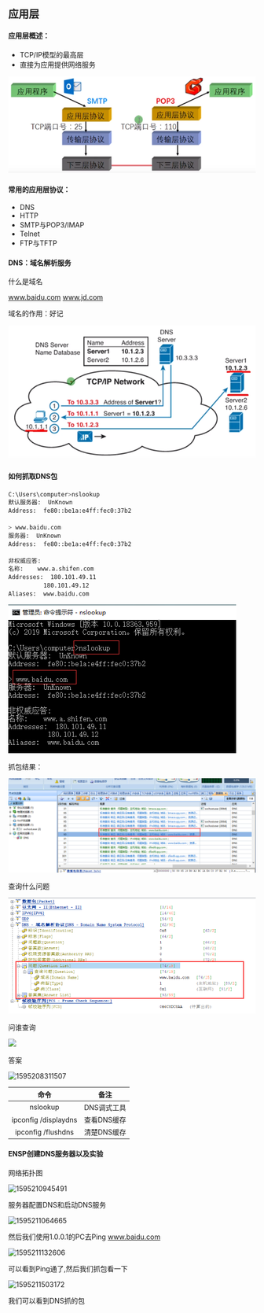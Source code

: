 ## 应用层

#### 应用层概述：

* TCP/IP模型的最高层
* 直接为应用提供网络服务

![1595204827640](DNS.assets\1595204827640.png)

#### 常用的应用层协议：

* DNS
* HTTP
* SMTP与POP3/IMAP
* Telnet
* FTP与TFTP

#### DNS：域名解析服务

什么是域名

www.baidu.com www.jd.com

域名的作用：好记

![1595205397100](DNS.assets\1595205397100.png)

#### 如何抓取DNS包

```bash
C:\Users\computer>nslookup
默认服务器:  UnKnown
Address:  fe80::be1a:e4ff:fec0:37b2

> www.baidu.com
服务器:  UnKnown
Address:  fe80::be1a:e4ff:fec0:37b2

非权威应答:
名称:    www.a.shifen.com
Addresses:  180.101.49.11
          180.101.49.12
Aliases:  www.baidu.com
```

![1595207329304](DNS.assets\1595207329304.png)

抓包结果：

![1595207580878](DNS.assets\1595207580878.png)

查询什么问题

![1595207806353](DNS.assets\1595207806353.png)

问谁查询

![](F:\华为网络证书\HCNP\DNS.assets\1595207923687.png)

答案

![1595208311507](F:\华为网络证书\HCNP\DNS.assets\1595208311507.png)

|         命令         |    备注     |
| :------------------: | :---------: |
|       nslookup       | DNS调式工具 |
| ipconfig /displaydns | 查看DNS缓存 |
|  ipconfig /flushdns  | 清楚DNS缓存 |

#### ENSP创建DNS服务器以及实验

网络拓扑图

![1595210945491](F:\华为网络证书\HCNP\DNS.assets\1595210945491.png)

服务器配置DNS和启动DNS服务

![1595211064665](F:\华为网络证书\HCNP\DNS.assets\1595211064665.png)

然后我们使用1.0.0.1的PC去Ping www.baidu.com

![1595211132606](F:\华为网络证书\HCNP\DNS.assets\1595211132606.png)

可以看到Ping通了,然后我们抓包看一下

![1595211503172](F:\华为网络证书\HCNP\DNS.assets\1595211503172.png)

我们可以看到DNS抓的包

